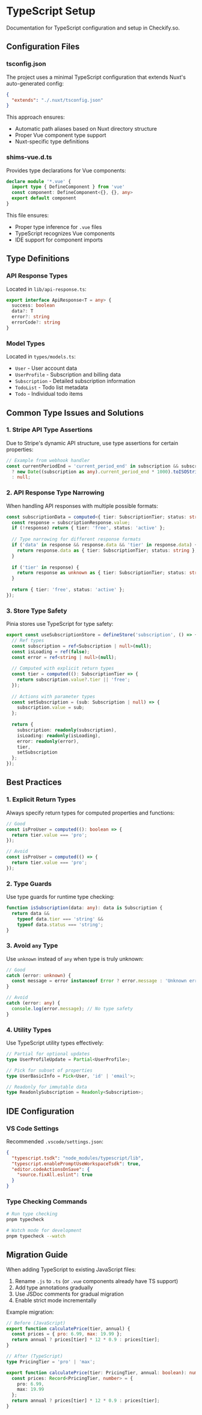 # TypeScript Setup

Documentation for TypeScript configuration and setup in Checkify.so.

## Configuration Files

### tsconfig.json

The project uses a minimal TypeScript configuration that extends Nuxt's auto-generated config:

```json
{
  "extends": "./.nuxt/tsconfig.json"
}
```

This approach ensures:
- Automatic path aliases based on Nuxt directory structure
- Proper Vue component type support
- Nuxt-specific type definitions

### shims-vue.d.ts

Provides type declarations for Vue components:

```typescript
declare module '*.vue' {
  import type { DefineComponent } from 'vue'
  const component: DefineComponent<{}, {}, any>
  export default component
}
```

This file ensures:
- Proper type inference for `.vue` files
- TypeScript recognizes Vue components
- IDE support for component imports

## Type Definitions

### API Response Types

Located in `lib/api-response.ts`:

```typescript
export interface ApiResponse<T = any> {
  success: boolean
  data?: T
  error?: string
  errorCode?: string
}
```

### Model Types

Located in `types/models.ts`:
- `User` - User account data
- `UserProfile` - Subscription and billing data
- `Subscription` - Detailed subscription information
- `TodoList` - Todo list metadata
- `Todo` - Individual todo items

## Common Type Issues and Solutions

### 1. Stripe API Type Assertions

Due to Stripe's dynamic API structure, use type assertions for certain properties:

```typescript
// Example from webhook handler
const currentPeriodEnd = 'current_period_end' in subscription && subscription.current_period_end
  ? new Date((subscription as any).current_period_end * 1000).toISOString()
  : null;
```

### 2. API Response Type Narrowing

When handling API responses with multiple possible formats:

```typescript
const subscriptionData = computed<{ tier: SubscriptionTier; status: string }>(() => {
  const response = subscriptionResponse.value;
  if (!response) return { tier: 'free', status: 'active' };
  
  // Type narrowing for different response formats
  if ('data' in response && response.data && 'tier' in response.data) {
    return response.data as { tier: SubscriptionTier; status: string };
  }
  
  if ('tier' in response) {
    return response as unknown as { tier: SubscriptionTier; status: string };
  }
  
  return { tier: 'free', status: 'active' };
});
```

### 3. Store Type Safety

Pinia stores use TypeScript for type safety:

```typescript
export const useSubscriptionStore = defineStore('subscription', () => {
  // Ref types
  const subscription = ref<Subscription | null>(null);
  const isLoading = ref(false);
  const error = ref<string | null>(null);
  
  // Computed with explicit return types
  const tier = computed((): SubscriptionTier => {
    return subscription.value?.tier || 'free';
  });
  
  // Actions with parameter types
  const setSubscription = (sub: Subscription | null) => {
    subscription.value = sub;
  };
  
  return {
    subscription: readonly(subscription),
    isLoading: readonly(isLoading),
    error: readonly(error),
    tier,
    setSubscription
  };
});
```

## Best Practices

### 1. Explicit Return Types

Always specify return types for computed properties and functions:

```typescript
// Good
const isProUser = computed((): boolean => {
  return tier.value === 'pro';
});

// Avoid
const isProUser = computed(() => {
  return tier.value === 'pro';
});
```

### 2. Type Guards

Use type guards for runtime type checking:

```typescript
function isSubscription(data: any): data is Subscription {
  return data &&
    typeof data.tier === 'string' &&
    typeof data.status === 'string';
}
```

### 3. Avoid `any` Type

Use `unknown` instead of `any` when type is truly unknown:

```typescript
// Good
catch (error: unknown) {
  const message = error instanceof Error ? error.message : 'Unknown error';
}

// Avoid
catch (error: any) {
  console.log(error.message); // No type safety
}
```

### 4. Utility Types

Use TypeScript utility types effectively:

```typescript
// Partial for optional updates
type UserProfileUpdate = Partial<UserProfile>;

// Pick for subset of properties
type UserBasicInfo = Pick<User, 'id' | 'email'>;

// Readonly for immutable data
type ReadonlySubscription = Readonly<Subscription>;
```

## IDE Configuration

### VS Code Settings

Recommended `.vscode/settings.json`:

```json
{
  "typescript.tsdk": "node_modules/typescript/lib",
  "typescript.enablePromptUseWorkspaceTsdk": true,
  "editor.codeActionsOnSave": {
    "source.fixAll.eslint": true
  }
}
```

### Type Checking Commands

```bash
# Run type checking
pnpm typecheck

# Watch mode for development
pnpm typecheck --watch
```

## Migration Guide

When adding TypeScript to existing JavaScript files:

1. Rename `.js` to `.ts` (or `.vue` components already have TS support)
2. Add type annotations gradually
3. Use JSDoc comments for gradual migration
4. Enable strict mode incrementally

Example migration:

```javascript
// Before (JavaScript)
export function calculatePrice(tier, annual) {
  const prices = { pro: 6.99, max: 19.99 };
  return annual ? prices[tier] * 12 * 0.9 : prices[tier];
}
```

```typescript
// After (TypeScript)
type PricingTier = 'pro' | 'max';

export function calculatePrice(tier: PricingTier, annual: boolean): number {
  const prices: Record<PricingTier, number> = { 
    pro: 6.99, 
    max: 19.99 
  };
  return annual ? prices[tier] * 12 * 0.9 : prices[tier];
}
```